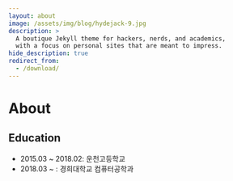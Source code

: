 ```yaml
---
layout: about
image: /assets/img/blog/hydejack-9.jpg
description: >
  A boutique Jekyll theme for hackers, nerds, and academics,
  with a focus on personal sites that are meant to impress.
hide_description: true
redirect_from:
  - /download/
---
```


# About

<!--author-->

## Education
- 2015.03 ~ 2018.02: 운천고등학교
- 2018.03 ~ : 경희대학교 컴퓨터공학과